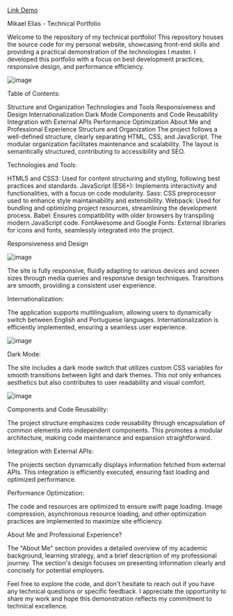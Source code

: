 [Link Demo](https://mikaelelias.github.io/portfolio/)

Mikael Elias - Technical Portfolio

Welcome to the repository of my technical portfolio! This repository houses the source code for my personal website, showcasing front-end skills and providing a practical demonstration of the technologies I master. I developed this portfolio with a focus on best development practices, responsive design, and performance efficiency.

![image](https://github.com/mikaelelias/portfolio/assets/129218135/4db6acc2-f21f-4214-8306-1f9546d48bd2)

Table of Contents:

Structure and Organization
Technologies and Tools
Responsiveness and Design
Internationalization
Dark Mode
Components and Code Reusability
Integration with External APIs
Performance Optimization
About Me and Professional Experience
Structure and Organization
The project follows a well-defined structure, clearly separating HTML, CSS, and JavaScript. The modular organization facilitates maintenance and scalability. The layout is semantically structured, contributing to accessibility and SEO.

Technologies and Tools:

HTML5 and CSS3: Used for content structuring and styling, following best practices and standards.
JavaScript (ES6+): Implements interactivity and functionalities, with a focus on code modularity.
Sass: CSS preprocessor used to enhance style maintainability and extensibility.
Webpack: Used for bundling and optimizing project resources, streamlining the development process.
Babel: Ensures compatibility with older browsers by transpiling modern JavaScript code.
FontAwesome and Google Fonts: External libraries for icons and fonts, seamlessly integrated into the project.

Responsiveness and Design

![image](https://github.com/mikaelelias/portfolio/assets/129218135/05c9f925-507c-4895-93b4-62058fb6c1c0)

The site is fully responsive, fluidly adapting to various devices and screen sizes through media queries and responsive design techniques. Transitions are smooth, providing a consistent user experience.


Internationalization:

The application supports multilingualism, allowing users to dynamically switch between English and Portuguese languages. Internationalization is efficiently implemented, ensuring a seamless user experience.

![image](https://github.com/mikaelelias/portfolio/assets/129218135/425c6804-fdd9-43bc-b73c-4a5c1f79aa8d)


Dark Mode:

The site includes a dark mode switch that utilizes custom CSS variables for smooth transitions between light and dark themes. This not only enhances aesthetics but also contributes to user readability and visual comfort.

![image](https://github.com/mikaelelias/portfolio/assets/129218135/4a9604ef-b8e2-44a7-b916-f1706bb48ed9)

Components and Code Reusability:

The project structure emphasizes code reusability through encapsulation of common elements into independent components. This promotes a modular architecture, making code maintenance and expansion straightforward.

Integration with External APIs:

The projects section dynamically displays information fetched from external APIs. This integration is efficiently executed, ensuring fast loading and optimized performance.

Performance Optimization:

The code and resources are optimized to ensure swift page loading. Image compression, asynchronous resource loading, and other optimization practices are implemented to maximize site efficiency.

About Me and Professional Experience?

The "About Me" section provides a detailed overview of my academic background, learning strategy, and a brief description of my professional journey. The section's design focuses on presenting information clearly and concisely for potential employers.

Feel free to explore the code, and don't hesitate to reach out if you have any technical questions or specific feedback. I appreciate the opportunity to share my work and hope this demonstration reflects my commitment to technical excellence.







